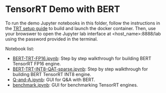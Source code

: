 # TensorRT Demo with BERT

To run the demo Jupyter notebooks in this folder, follow the instructions in the [TRT setup guide](../../../README.md) to build and launch the docker container. Then, use your browswer to open the Jupyter lab interface at <host_name>:8888/lab using the password provided in the terminal.


Notebook list:

- [BERT-TRT-FP16.ipynb](BERT-TRT-FP16.ipynb): Step by step walkthrough for building BERT TensorRT FP16 engine.
- [BERT-TRT-INT8-QAT-sparse.ipynb](BERT-TRT-INT8-QAT-sparse.ipynb): Step by step walkthrough for building BERT TensorRT INT8 engine.
- [Q-and-A.ipynb](Q-and-A.ipynb): GUI for Q&A with BERT.
- [benchmark.ipynb](benchmark.ipynb): GUI for benchmarking TensorRT engines.